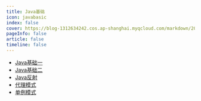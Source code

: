 ```yaml
---
title: Java基础
icon: javabasic 
index: false
cover: https://blog-1312634242.cos.ap-shanghai.myqcloud.com/markdown/202305122sdf05406.jpg
pageInfo: false
article: false
timeline: false
---
```

- <HopeIcon icon="page"/> [Java基础一](1java.md) 
- <HopeIcon icon="page"/> [Java基础二](2java.md) 
- <HopeIcon icon="page"/> [Java反射](3reflex.md)
- <HopeIcon icon="page"/> [代理模式](4javaProxy.md)
- <HopeIcon icon="page"/> [单例模式](5singleton.md)


